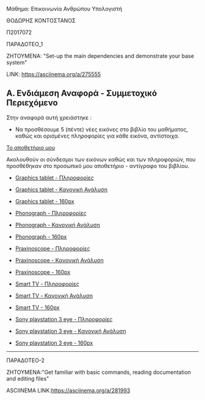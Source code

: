 Μάθημα: Επικοινωνία Ανθρώπου Υπολογιστή

ΘΟΔΩΡΗΣ ΚΟΝΤΟΣΤΑΝΟΣ

Π2017072

ΠΑΡΑΔΟΤΕΟ_1

ΖΗΤΟΥΜΕΝΑ: "Set-up the main dependencies and demonstrate your base system"

LINK: https://asciinema.org/a/275555

## Α. Ενδιάμεση Αναφορά - Συμμετοχικό Περιεχόμενο

Στην αναφορά αυτή χρειάστηκε :

- Να προσθέσουμε 5 (πέντε) νέες εικόνες στο βιβλίο του μαθήματος, καθώς και ορισμένες πληροφορίες για κάθε εικόνα, αντίστοιχα.

[Το αποθετήριο μου](https://github.com/TheodoreKont/gr)

Ακολουθούν οι σύνδεσμοι των εικόνων καθώς και των πληροφοριών, που προσθέθηκαν στο προσωπικό μου αποθετήριο - αντίγραφο του βιβλίου.

 - [Graphics tablet - Πληροφορίες](https://github.com/TheodoreKont/gr/blob/gh-pages/_gallery/Graphics%20tablet.md)
 - [Graphics tablet - Κανονική Ανάλυση](https://github.com/TheodoreKont/gr/blob/gh-pages/images/Graphics%20tablet.jpg)
 - [Graphics tablet - 160px](https://github.com/TheodoreKont/gr/blob/gh-pages/images/Graphics%20tablet-thumb.jpg)

- [Phonograph - Πληροφορίες](https://github.com/TheodoreKont/gr/blob/gh-pages/_gallery/Phonograph.md)
- [Phonograph - Κανονική Ανάλυση](https://github.com/TheodoreKont/gr/blob/gh-pages/images/Phonograph.jpg)
- [Phonograph - 160px](https://github.com/TheodoreKont/gr/blob/gh-pages/images/Phonograph-thumb.jpg)

- [Praxinoscope - Πληροφορίες](https://github.com/TheodoreKont/gr/blob/gh-pages/_gallery/Praxinoscope.md)
- [Praxinoscope - Κανονική Ανάλυση](https://github.com/TheodoreKont/gr/blob/gh-pages/images/Praxinoscope.jpg)
- [Praxinoscope - 160px](https://github.com/TheodoreKont/gr/blob/gh-pages/images/Praxinoscope-thumb.jpg)

- [Smart TV - Πληροφορίες](https://github.com/TheodoreKont/gr/blob/gh-pages/_gallery/Smart%20TV.md)
- [Smart TV - Κανονική Ανάλυση](https://github.com/TheodoreKont/gr/blob/gh-pages/images/Smart%20TV.jpg)
- [Smart TV - 160px](https://github.com/TheodoreKont/gr/blob/gh-pages/images/Smart%20TV-thumb.jpg)

- [Sony playstation 3 eye - Πληροφορίες](https://github.com/TheodoreKont/gr/blob/gh-pages/_gallery/Sony%20playstation%203%20eye.md)
- [Sony playstation 3 eye - Κανονική Ανάλυση](https://github.com/TheodoreKont/gr/blob/gh-pages/images/Sony%20playstation%203%20eye.jpg)
- [Sony playstation 3 eye - 160px](https://github.com/TheodoreKont/gr/blob/gh-pages/images/Sony%20playstation%203%20eye-thumb.jpg) 
--------------------------------------
ΠΑΡΑΔΟΤΕΟ-2

ΖΗΤΟΥΜΕΝΑ:"Get familiar with basic commands, reading documentation and editing files"

ASCIINEMA LINK:https://asciinema.org/a/281993

